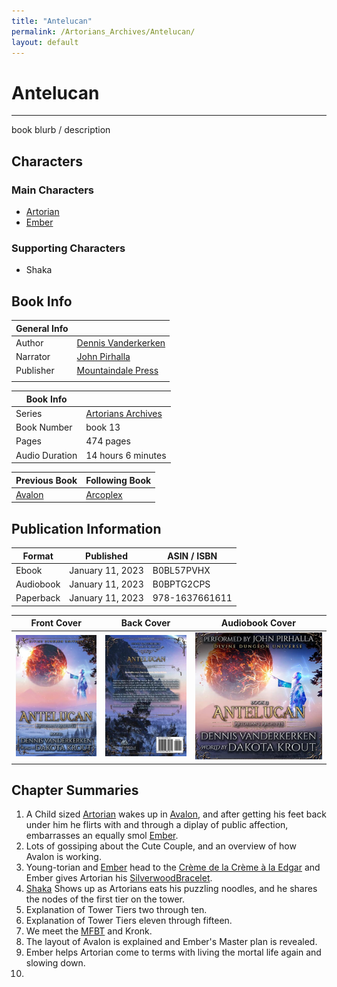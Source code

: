 ```yaml
---
title: "Antelucan"
permalink: /Artorians_Archives/Antelucan/
layout: default
---
```



# Antelucan
---
book blurb / description

## Characters

### Main Characters
- [Artorian](../../_Characters/ArtoriansArchives/Artorian.md)
- [Ember](../../_Characters/ArtoriansArchives/Ember.md)

### Supporting Characters
-  Shaka

## Book Info

| General Info |  |
|---|---|
| Author| [Dennis Vanderkerken](../../_Lexicon/DennisVanderkerken.md) |
| Narrator| [John Pirhalla](../../_Lexicon/JohnPirhalla.md) |
| Publisher |[Mountaindale Press](../../_Lexicon/MountaindalePress.md) |
| |  |

| Book Info |  |
|---|---|
| Series | [Artorians Archives](../ArtoriansArchives/ArtoriansArchives.md) |
| Book Number | book 13 |
| Pages | 474 pages |
| Audio Duration| 14 hours 6 minutes |

| Previous Book | Following Book |
|---|---|
| [Avalon](Avalon.md) | [Arcoplex](Arcoplex.md) |

## Publication Information

| Format | Published | ASIN / ISBN |
|---|---|---|
| Ebook | January 11, 2023 | B0BL57PVHX |
| Audiobook | January 11, 2023 | B0BPTG2CPS |
| Paperback | January 11, 2023 | 978-1637661611 |

| Front Cover                                                                      | Back Cover                                                                               | Audiobook Cover |
| -------------------------------------------------------------------------------- | ---------------------------------------------------------------------------------------- | --------------- |
| ![antelucan_cover](../../images/ArtoriansArchives/Antelucan/antelucan_cover.jpg) | ![antelucan_backcover](../../images/ArtoriansArchives/Antelucan/antelucan_backcover.jpg) | ![antelucan_audiocover](../../images/ArtoriansArchives/Antelucan/antelucan_audiocover.jpg)                |

## Chapter Summaries
1. A Child sized [Artorian](../../_Characters/ArtoriansArchives/Artorian.md) wakes up in [Avalon](../../_Atlas/ArtoriansArchives/Avalon.md), and after getting his feet back under him he flirts with and through a diplay of public affection, embarrasses an equally smol [Ember](../../_Characters/ArtoriansArchives/Ember.md).
2. Lots of gossiping about the Cute Couple, and an overview of how Avalon is working.
3. Young-torian and [Ember](../../_Characters/ArtoriansArchives/Ember.md) head to the [Crème de la Crème à la Edgar](../../_Atlas/ArtoriansArchives/CrèmedelaCrèmeàlaEdgar.md) and Ember gives Artorian his [SilverwoodBracelet](../../_Lexicon/SilverwoodBracelet.md). 
4. [Shaka](../../_Characters/ArtoriansArchives/Shaka.md) Shows up as Artorians eats his puzzling noodles, and he shares the nodes of the first tier on the tower.
5. Explanation of Tower Tiers two through ten.
6. Explanation of Tower Tiers eleven through fifteen.
7. We meet the [MFBT](../../_Lexicon/MFBT.md) and Kronk.
8. The layout of Avalon is explained and Ember's Master plan is revealed.
9. Ember helps Artorian come to terms with living the mortal life again and slowing down.
10. 